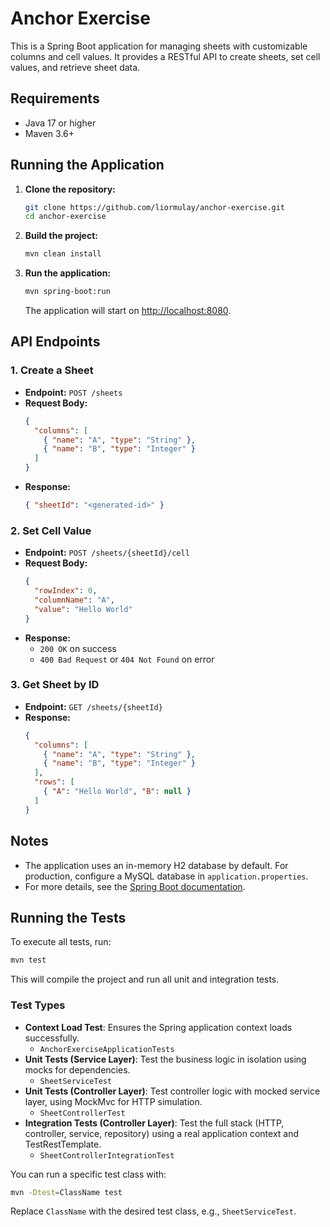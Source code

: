 # Anchor Exercise

This is a Spring Boot application for managing sheets with customizable columns and cell values. It provides a RESTful API to create sheets, set cell values, and retrieve sheet data.

## Requirements
- Java 17 or higher
- Maven 3.6+

## Running the Application

1. **Clone the repository:**
   ```sh
   git clone https://github.com/liormulay/anchor-exercise.git
   cd anchor-exercise
   ```
2. **Build the project:**
   ```sh
   mvn clean install
   ```
3. **Run the application:**
   ```sh
   mvn spring-boot:run
   ```
   The application will start on [http://localhost:8080](http://localhost:8080).

## API Endpoints

### 1. Create a Sheet
- **Endpoint:** `POST /sheets`
- **Request Body:**
  ```json
  {
    "columns": [
      { "name": "A", "type": "String" },
      { "name": "B", "type": "Integer" }
    ]
  }
  ```
- **Response:**
  ```json
  { "sheetId": "<generated-id>" }
  ```

### 2. Set Cell Value
- **Endpoint:** `POST /sheets/{sheetId}/cell`
- **Request Body:**
  ```json
  {
    "rowIndex": 0,
    "columnName": "A",
    "value": "Hello World"
  }
  ```
- **Response:**
  - `200 OK` on success
  - `400 Bad Request` or `404 Not Found` on error

### 3. Get Sheet by ID
- **Endpoint:** `GET /sheets/{sheetId}`
- **Response:**
  ```json
  {
    "columns": [
      { "name": "A", "type": "String" },
      { "name": "B", "type": "Integer" }
    ],
    "rows": [
      { "A": "Hello World", "B": null }
    ]
  }
  ```

## Notes
- The application uses an in-memory H2 database by default. For production, configure a MySQL database in `application.properties`.
- For more details, see the [Spring Boot documentation](https://spring.io/projects/spring-boot). 

## Running the Tests

To execute all tests, run:
```sh
mvn test
```
This will compile the project and run all unit and integration tests.

### Test Types

- **Context Load Test**: Ensures the Spring application context loads successfully.
  - `AnchorExerciseApplicationTests`
- **Unit Tests (Service Layer)**: Test the business logic in isolation using mocks for dependencies.
  - `SheetServiceTest`
- **Unit Tests (Controller Layer)**: Test controller logic with mocked service layer, using MockMvc for HTTP simulation.
  - `SheetControllerTest`
- **Integration Tests (Controller Layer)**: Test the full stack (HTTP, controller, service, repository) using a real application context and TestRestTemplate.
  - `SheetControllerIntegrationTest`

You can run a specific test class with:
```sh
mvn -Dtest=ClassName test
```
Replace `ClassName` with the desired test class, e.g., `SheetServiceTest`. 